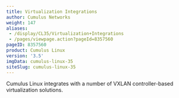 ```yaml
---
title: Virtualization Integrations
author: Cumulus Networks
weight: 147
aliases:
 - /display/CL35/Virtualization+Integrations
 - /pages/viewpage.action?pageId=8357560
pageID: 8357560
product: Cumulus Linux
version: '3.5'
imgData: cumulus-linux-35
siteSlug: cumulus-linux-35
---
```

Cumulus Linux integrates with a number of VXLAN controller-based
virtualization solutions.

